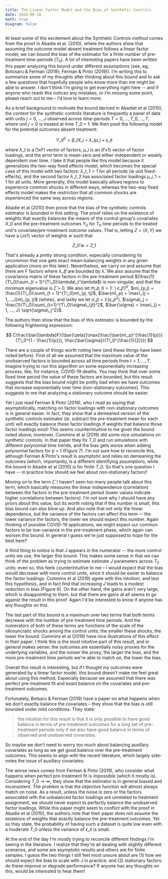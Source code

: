 ```yaml
---
title: The Linear Factor Model and the Bias of Synthetic Controls
date: 2020-06-16
math: true
diagram: false
---
```

At least some of the excitement about the Synthetic Controls method comes from the proof in Abadie et al. (2010), where the authors show that assuming the outcome model absent treatment follows a linear factor model, we can bound the bias of the estimator for a finite number of pre-treatment time-periods ($T_0$). A lot of interesting papers have been written this paper analyzing this bound under different assumptions (see, eg, Botosaru & Ferman (2019); Ferman & Pinto (2019)). I’m writing this to summarize some of my thoughts after thinking about this bound and to ask a few questions that hopefully people who know more than me might be able to answer. I don't think I'm going to get everything right here -- and if anyone who reads this notices any mistakes, or I’m missing some point, please reach out to me – I’d love to learn more.

As a brief background to motivate the bound derived in Abadiet et al (2010), the context for the synthetic controls literature is frequently a panel of data with units $j = 0, ..., J$ observed across time-periods $T = 0, ..., T\_0, ..., T$, where unit $j = 0$ is treated at time $T\_0 + 1$. We then posit the following model for the potential outcomes absent treatment:

$$
Y\_{it}^0 = \beta\_tX\_i + \lambda\_t\mu\_i + \epsilon\_{it}
$$

where $\lambda\_t$ is a $(1 x F)$ vector of factors, $\mu\_i$ is an $(F x 1)$ vector of factor loadings, and the error term is mean-zero and either independent or weakly dependent over time. I take it that people like this model because it generalizes the two-way fixed effects model, which becomes the special case of this model with two factors: $\lambda\_{t, 1} = 1$ for all periods (ie unit fixed-effects), and the second factor $\lambda\_{t, 2}$ has associated factor loadings $\mu\_{i, 1} = 1$ for all units. More generally, this model basically allows regions to experience common shocks in different ways, whereas the two-way fixed effects model makes the restriction that all common shocks are experienced the same way across regions.

Abadie et al (2010) then prove that the bias of the synthetic controls estimator is bounded in this setting. The proof relies on the existence of weights that exactly balances the means of the control group's covariates $X\_0$ and the pre-treatment outcomes $Y_0$ for $T_0$ time periods to the treated unit's covariate/pre-treatment outcome values. That is, letting $Z = (X, Y)$ we have a $(J x 1)$ vector of weights $w$ such that 

$$
Z\_0'w = Z\_1
$$

That's already a pretty strong condition, especially considering its uncommon that one gets exact mean-balancing weights in any given application (more on this later). Nevertheless, we carry on and assume that there are F factors where $\lambda\_{tf}$ are bounded by $\bar{\lambda}$. We also assume that the covariance matrix of these factors in the pre-treatment period $(\frac{1}{T\_0}\sum_{t = 1}^{T\_0}\lambda\_t'\lambda$) is non-singular, and that the minimum eigenvalue is $\bar{\zeta} > 0$. We also let $m\_{p, tj} = \mathbb{E}\mid\epsilon\_{jt}\mid^p$, $m\_{p,j} = \frac{1}{T\_0}\sum\_{t = 1}^{T\_0}m\_{p, tj}$, $\bar{m\_p} = \max\_{j = 1,...,J}m\_{p, j}$ (whew), and lastly we let $\sigma\_{jt} = \mathbb{E}(\epsilon\_{jt}^2)$, $\sigma\_j = \frac{1}{T\_0}\sum\_{t=1}^{T\_0}\sigma\_{jt}^2$, $\bar{\sigma} = \max\_{j = 1, ..., J} \sqrt{\sigma\_j^2}$.

The authors then show that the bias of this estimator is bounded by the following frightening expression:

$$
C\frac{\bar{\lambda}F}{\bar{\zeta}}\max(\frac{\bar{m\_p}^{\frac{1}{p}}}{T\_0^{1 - \frac{1}{p}}}, \frac{\bar{\sigma}}{T\_0^{\frac{1}{2}}})
$$ 

There are a couple of things worth noting here (and these things have been noted before). First of all we assumed that the maximum value of the unobserved factors is bounded across all time periods from $t = 1,..., T$. Imagine trying to run this algorithm on some exponentially increasing process, like, for instance, COVID-19 deaths. You may think that over some fixed time period the value of these factors are bounded, but this result suggests that the bias bound might be pretty bad when we have outcomes that increase exponentially over time (non-stationary outcomes). This suggests to me that analyzing a stationary outcome should be easier. 

Yet I just read Ferman & Pinto (2019), who I read as saying that asymptotically, matching on factor loadings with non-stationary outcomes is in general easier. In fact, they show that a demeaned version of the synthetic controls estimator (ie, subtract the pre-treatment mean for each unit) will exactly balance these factor loadings if weights that balance those factor loadings exist! This seems counterintuitive to me given the bound noted above; moreover, Cummins et al (2019) did some nice simulations on synthetic controls. In that paper they fix $T\_0$ and run simulations with different polynomial time trends, and the bias gets worse when adding polynomial factors for p > 1 (Figure 7). I’m not sure how to reconcile this, although Ferman & Pinto's result is asymptotic and relies on demeaning the outcomes (which, importantly, is a different identifying assumption), while the bound in Abadie et al (2010) is for finite $T\_0$. So that's one question I have -- in practice how should we feel about non-stationary factors?

Moving on to the term $\bar{\zeta}$. I haven’t seen too many people talk about this term, which basically measures the linear independence (correlation) between the factors in the pre-treatment period (lower values indicate higher correlations between factors). I’m not sure why I should have any priors about this value, but its worth noting that if this number is small, this bias bound can also blow up. And also note that not only the linear dependence, but the variance of the factors can affect this term -- the lower variance the factors, the lower we should expect this number. Again thinking of possible COVID-19 applications, we might expect our common factors to be low-variance in the pre-treatment phase, which again can worsen this bound. In general I guess we're just supposed to hope for the best here?

A third thing to notice is that $J$ appears in the numerator -- the more control units we use, the larger this bound. This makes some sense in that we can think of the problem as trying to estimate estimate $J$ parameters across $T_0$ units; even so, this feels counterintuitive to me – I would expect that the bias would decrease with more control units, since it should be easier to balance the factor loadings. Cummins et al (2019) agree with this intuition, and test this hypothesis, and in fact find that increasing $J$ leads to a modest reduction in bias (Figure 6). On the other hand, the gains aren't very large, which is disappointing to them, but that there are gains at all seems to go against the result in this proof. Again I'd be interested to know if anyone has any thoughts on this.

The last part of this bound is a maximum over two terms that both terms decrease with the number of pre-treatment time periods. And the numerators of both of these terms are functions of the scale of the idiosyncratic shocks among the control units; the smaller these shocks, the lower the bound. Cummins et al (2019) have nice illustrations of this effect in their paper. I think this is the most intuitive part of this result, and in general makes sense: the outcomes are essentially noisy proxies for the underlying variables, and the noisier the proxy, the larger the bias, and the more pre-treatment time periods we're able to match on, the lower the bias.

Overall this result is interesting, but if I thought my outcomes were generated by a linear factor model, this bound doesn’t make me feel great about using this method. Especially because we assumed that there was perfect pre-treatment fit and exact balance on the covariates and pre-treatment outcomes. 

Fortunately, Botsaru & Ferman (2019) have a paper on what happens when we don’t exactly balance the covariates – they show that the bias is still bounded under mild conditions. They state:

> the intuition for this result is that it is only possible to have good balance in terms of pre-treatment outcomes for a long set of  pre-treatment periods only if we also have good balance in terms of observed and unobserved covariates.

So maybe we don’t need to worry too much about balancing auxillary covariates as long as we get good balance over the pre-treatment outcomes. This seems to align with the recent literature, which largely side-notes the issue of auxillary covariates.

The worse news comes from Ferman & Pinto (2019), who consider what happens when perfect pre-treatment fit is impossible (which it mostly is). Considering $T\_0 \to \infty$, they show that the estimator is in general biased and inconsistent. The problem is that the objective function will almost always match on noise. As a result, unless the noise is zero or the factors associated with the unbalanced factor loadings are unrelated to treatment assignment, we should never expect to perfectly balance the unobserved factor loadings. While this paper might seem to conflict with the proof in Abadie et al (2010), the authors note that their paper does not assume the existence of weights that exactly balance the pre-treatment outcomes. Yet as they state, the probability of having such a dataset is quite low even with a moderate $T\_0$ unless the variance of $\epsilon\_{it}$ is small.

At the end of the day I'm mostly trying to reconcile different findings I'm seeing in the literature. I realize that they're all dealing with slightly different scenarios, and some are asymptotic results and others are for finite samples. I guess the two things I still feel most unsure about are (1) how we should expect the bias to scale with $J$ in practice; and (2) stationary factors: do these improve or degrade performance? If anyone has any thoughts on this, would be interested to hear them!


